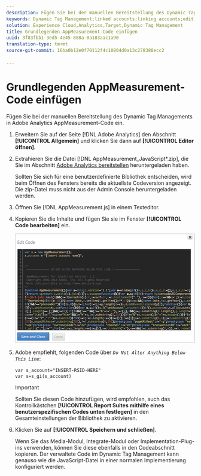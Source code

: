 ```yaml
---
description: Fügen Sie bei der manuellen Bereitstellung des Dynamic Tag Managements in Adobe Analytics AppMeasurement-Code ein.
keywords: Dynamic Tag Management;linked accounts;linking accounts;edit code;appmeasurement;appmeasurement code
solution: Experience Cloud,Analytics,Target,Dynamic Tag Management
title: Grundlegenden AppMeasurement-Code einfügen
uuid: 3f83fbb1-3ed5-4e45-888a-0a183aac1a90
translation-type: tm+mt
source-git-commit: 16ba0b12e0f70112f4c10804d0a13c278388ecc2

---
```



# Grundlegenden AppMeasurement-Code einfügen

Fügen Sie bei der manuellen Bereitstellung des Dynamic Tag Managements in Adobe Analytics AppMeasurement-Code ein.

1. Erweitern Sie auf der Seite [!DNL Adobe Analytics] den Abschnitt **[!UICONTROL Allgemein]** und klicken Sie dann auf **[!UICONTROL Editor öffnen]**.
1. Extrahieren Sie die Datei [!DNL AppMeasurement_JavaScript*.zip], die Sie im Abschnitt [Adobe Analytics bereitstellen](/help/implement/c-implement-with-dtm/t-analytics-deploy.md) heruntergeladen haben.

   Sollten Sie sich für eine benutzerdefinierte Bibliothek entscheiden, wird beim Öffnen des Fensters bereits die aktuellste Codeversion angezeigt. Die zip-Datei muss nicht aus der Admin Console heruntergeladen werden.
1. Öffnen Sie [!DNL AppMeasurement.js] in einem Texteditor.
1. Kopieren Sie die Inhalte und fügen Sie sie im Fenster **[!UICONTROL Code bearbeiten]** ein.

   ![](assets/edit-code.png)

1. Adobe empfiehlt, folgenden Code über *`Do Not Alter Anything Below This Line`*:

   ```
   var s_account="INSERT-RSID-HERE"
   var s=s_gi(s_account)
   ```

   >[!IMPORTANT]
   >
   >Sollten Sie diesen Code hinzufügen, wird empfohlen, auch das Kontrollkästchen **[!UICONTROL Report Suites mithilfe eines benutzerspezifischen Codes unten festlegen]** in den Gesamteinstellungen der Bibliothek zu aktivieren.

1. Klicken Sie auf **[!UICONTROL Speichern und schließen]**.

   Wenn Sie das Media-Modul, Integrate-Modul oder Implementation-Plug-ins verwenden, können Sie diese ebenfalls in den Codeabschnitt kopieren. Der verwaltete Code im Dynamic Tag Management kann genauso wie die JavaScript-Datei in einer normalen Implementierung konfiguriert werden.

